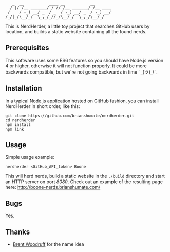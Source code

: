 ```
   _  __           ____ __           __
  / |/ /__ _______/ / // /__ _______/ /__ ____
 /    / -_) __/ _  / _  / -_) __/ _  / -_) __/
/_/|_/\__/_/  \_,_/_//_/\__/_/  \_,_/\__/_/
```

This is NerdHerder, a little toy project that searches GitHub users by
location, and builds a static website containing all the found nerds.

## Prerequisites

This software uses some ES6 features so you should have Node.js version 4 
or higher, otherwise it will not function properly. It could be
more backwards compatible, but we're not going backwards in time  ¯\_(ツ)_/¯.

## Installation

In a typical Node.js application hosted on GitHub fashion, you can install
NerdHerder in short order, like this:

```
git clone https://github.com/brianshumate/nerdherder.git
cd nerdherder
npm install
npm link
```

## Usage

Simple usage example:

```
nerdherder <GitHub_API_token> Boone
```

This will herd nerds, build a static website in the `./build` directory and
start an HTTP server on port *8080*. Check out an example of the resulting
page here: http://boone-nerds.brianshumate.com/

## Bugs

Yes.

## Thanks

* [Brent Woodruff](https://github.com/fprimex) for the name idea
